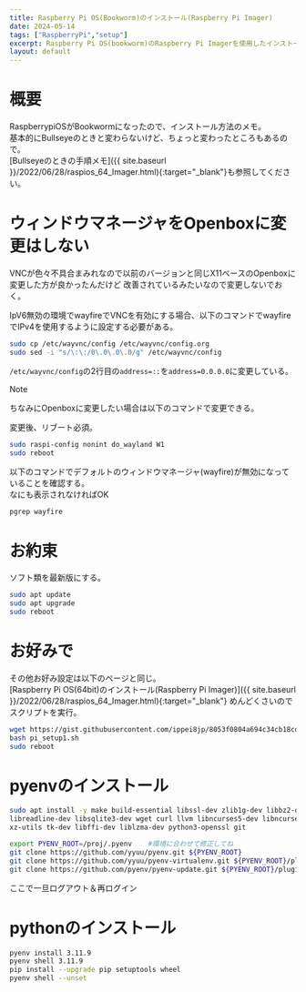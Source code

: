 ```yaml
---
title: Raspberry Pi OS(Bookworm)のインストール(Raspberry Pi Imager)
date: 2024-05-14
tags: ["RaspberryPi","setup"]
excerpt: Raspberry Pi OS(bookworm)のRaspberry Pi Imagerを使用したインストールと初期設定。
layout: default
---
```


# 概要
RaspberrypiOSがBookwormになったので、インストール方法のメモ。  
基本的にBullseyeのときと変わらないけど、ちょっと変わったところもあるので。  
[Bullseyeのときの手順メモ]({{ site.baseurl }}/2022/06/28/raspios_64_Imager.html){:target="_blank"}も参照してください。    

# ウィンドウマネージャをOpenboxに変更はしない
VNCが色々不具合まみれなので以前のバージョンと同じX11ベースのOpenboxに変更した方が良かったんだけど
改善されているみたいなので変更しないでおく。  

IpV6無効の環境でwayfireでVNCを有効にする場合、以下のコマンドでwayfireでIPv4を使用するように設定する必要がある。  
```bash
sudo cp /etc/wayvnc/config /etc/wayvnc/config.org
sudo sed -i "s/\:\:/0\.0\.0\.0/g" /etc/wayvnc/config
```
``/etc/wayvnc/config``の2行目の``address=::``を``address=0.0.0.0``に変更している。  


> [!NOTE]
> ちなみにOpenboxに変更したい場合は以下のコマンドで変更できる。  
> 
> 変更後、リブート必須。  
> ```bash
> sudo raspi-config nonint do_wayland W1
> sudo reboot 
> ```
> 
> 以下のコマンドでデフォルトのウィンドウマネージャ(wayfire)が無効になっていることを確認する。  
> なにも表示されなければOK  
> ```bash
> pgrep wayfire
> ```

# お約束

ソフト類を最新版にする。  
```bash
sudo apt update
sudo apt upgrade 
sudo reboot 
```

# お好みで
その他お好み設定は以下のページと同じ。  
[Raspberry Pi OS(64bit)のインストール(Raspberry Pi Imager)]({{ site.baseurl }}/2022/06/28/raspios_64_Imager.html){:target="_blank"}
めんどくさいのでスクリプトを実行。  
```bash
wget https://gist.githubusercontent.com/ippei8jp/8053f0804a694c34cb18cd4035e0993c/raw/pi_setup1.sh
bash pi_setup1.sh 
sudo reboot 
```


# pyenvのインストール
```bash
sudo apt install -y make build-essential libssl-dev zlib1g-dev libbz2-dev \
libreadline-dev libsqlite3-dev wget curl llvm libncurses5-dev libncursesw5-dev \
xz-utils tk-dev libffi-dev liblzma-dev python3-openssl git

export PYENV_ROOT=/proj/.pyenv    #環境に合わせて修正してね
git clone https://github.com/yyuu/pyenv.git ${PYENV_ROOT}
git clone https://github.com/yyuu/pyenv-virtualenv.git ${PYENV_ROOT}/plugins/pyenv-virtualenv
git clone https://github.com/pyenv/pyenv-update.git ${PYENV_ROOT}/plugins/pyenv-update
```

ここで一旦ログアウト＆再ログイン

# pythonのインストール
```bash
pyenv install 3.11.9
pyenv shell 3.11.9 
pip install --upgrade pip setuptools wheel
pyenv shell --unset 
```


